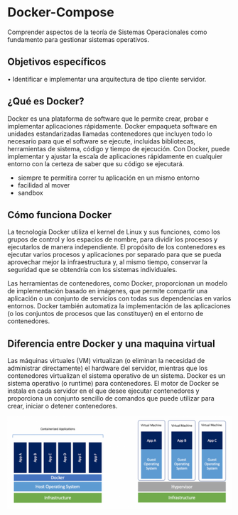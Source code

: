 # Docker-Compose

Comprender aspectos de la teoría de Sistemas Operacionales como fundamento para gestionar sistemas operativos.

## Objetivos específicos
• Identificar e implementar una arquitectura de tipo cliente servidor.


## ¿Qué es Docker?

Docker es una plataforma de software que le permite crear, probar e implementar aplicaciones rápidamente. Docker empaqueta software en unidades estandarizadas llamadas contenedores que incluyen todo lo necesario para que el software se ejecute, incluidas bibliotecas, herramientas de sistema, código y tiempo de ejecución. Con Docker, puede implementar y ajustar la escala de aplicaciones rápidamente en cualquier entorno con la certeza de saber que su código se ejecutará.

* siempre te permitira correr tu aplicación en un mismo entorno
* facilidad al mover
* sandbox

## Cómo funciona Docker

La tecnología Docker utiliza el kernel de Linux y sus funciones, como los grupos de control y los espacios de nombre, para dividir los procesos y ejecutarlos de manera independiente. El propósito de los contenedores es ejecutar varios procesos y aplicaciones por separado para que se pueda aprovechar mejor la infraestructura y, al mismo tiempo, conservar la seguridad que se obtendría con los sistemas individuales.

Las herramientas de contenedores, como Docker, proporcionan un modelo de implementación basado en imágenes, que permite compartir una aplicación o un conjunto de servicios con todas sus dependencias en varios entornos. Docker también automatiza la implementación de las aplicaciones (o los conjuntos de procesos que las constituyen) en el entorno de contenedores.

## Diferencia entre Docker y una maquina virtual

Las máquinas virtuales (VM) virtualizan (o eliminan la necesidad de administrar directamente) el hardware del servidor, mientras que los contenedores virtualizan el sistema operativo de un sistema. Docker es un sistema operativo (o runtime) para contenedores. El motor de Docker se instala en cada servidor en el que desee ejecutar contenedores y proporciona un conjunto sencillo de comandos que puede utilizar para crear, iniciar o detener contenedores.

![](img/docker-vs-virtual-machine.png)